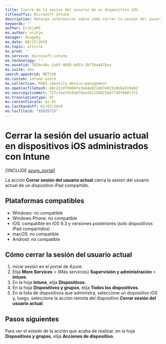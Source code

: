 ```yaml
---
title: Cierre de la sesión del usuario de un dispositivo iOS
titlesuffix: Microsoft Intune
description: Obtenga información sobre cómo cerrar la sesión del usuario actual de un dispositivo iOS con Intune.
keywords: ''
author: ErikjeMS
ms.author: erikje
manager: dougeby
ms.date: 08/27/2018
ms.topic: article
ms.prod: ''
ms.service: microsoft-intune
ms.technology: ''
ms.assetid: 702bc46c-1a6f-4689-bd53-3b778a447baa
ms.suite: ems
search.appverid: MET150
ms.custom: intune-azure
ms.collection: M365-identity-device-management
ms.openlocfilehash: 68c22c8fb966fe3ad4e821dd7e61510e0a519a82
ms.sourcegitcommit: 727c3ae7659ad79ea162250d234d7730f840c731
ms.translationtype: HT
ms.contentlocale: es-ES
ms.lasthandoff: 02/07/2019
ms.locfileid: "55835715"
---
```

# <a name="logout-the-current-user-on-intune-managed-ios-devices"></a>Cerrar la sesión del usuario actual en dispositivos iOS administrados con Intune


[!INCLUDE [azure_portal](./includes/azure_portal.md)]

La acción **Cerrar sesión del usuario actual** cierra la sesión del usuario actual de un dispositivo iPad compartido. 

## <a name="supported-platforms"></a>Plataformas compatibles

- Windows: no compatible
- Windows Phone: no compatible
- iOS: compatible en iOS 9.3 y versiones posteriores (solo dispositivos iPad compartidos)
- macOS: no compatible
- Android: no compatible

## <a name="how-to-log-out-the-current-user"></a>Cómo cerrar la sesión del usuario actual

1.  Inicie sesión en el portal de Azure.
2.  Elija **More Services** >  (Más servicios) **Supervisión y administración** > **Intune**.
3.  En la hoja **Intune**, elija **Dispositivos**.
4.  En la hoja **Dispositivos y grupos**, elija **Todos los dispositivos**.
5.  En la lista de dispositivos que administra, seleccione un dispositivo iOS y, luego, seleccione la acción remota del dispositivo **Cerrar sesión del usuario actual**.

## <a name="next-steps"></a>Pasos siguientes

Para ver el estado de la acción que acaba de realizar, en la hoja **Dispositivos y grupos**, elija **Acciones de dispositivo**.
